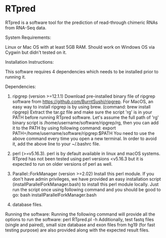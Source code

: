 # RTpred
RTpred is a software tool for the prediction of read-through chimeric RNAs from RNA-Seq data.

System Requirements:

Linux or Mac OS with at least 5GB RAM. Should work on Windows OS via Cygwin but didn't tested on it.

Installation Instructions:

This software requires 4 dependencies which needs to be installed prior to running it.

Dependencies:
1. ripgrep (version >=12.1.1)
Download pre-installed binary file of ripgrep software from https://github.com/BurntSushi/ripgrep. For MacOS, an easy way to install ripgrep is by using brew. (command: brew install ripgrep)
Extract the tar.gz file and make sure the script 'rg' is in your PATH before running RTpred software. Let's assume the full path of 'rg' binary script is /home/username/software/ripgrep/rg, then you can add it to the PATH by using following command:
export PATH=/home/username/software/ripgrep:$PATH
You need to use the above command every time you open a new terminal. In order to avoid it, add the above line to your ~/.bashrc file.

2. perl (>=v5.16.3). perl is by default available in linux and macOS systems. RTpred has not been tested using perl versions <v5.16.3 but it is expected to run on older versions of perl as well.

3. Parallel::ForkManager (version >=2.02)
Install this perl module. If you don't have admin privileges, we have provided an easy installation script (installParallelForkManager.bash) to install this perl module locally. Just run the script once using following command and you should be good to go:
bash installParallelForkManager.bash

4. database files. 

Running the software:
Running the following command will provide all the options to run the software:
perl RTpred.pl -h
Additionally, test fastq files (single and paired), small size database and exon files from hg19 (for fast testing purpose) are also provided along with the expected result files.
